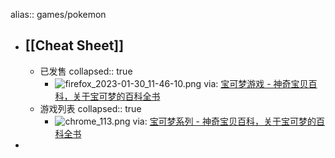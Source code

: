 alias:: games/pokemon

- ## [[Cheat Sheet]]
  - 已发售
    collapsed:: true
    - ![firefox_2023-01-30_11-46-10.png](../assets/firefox_2023-01-30_11-46-10_1675050776088_0.png)
      via: [宝可梦游戏 - 神奇宝贝百科，关于宝可梦的百科全书](https://wiki.52poke.com/wiki/%E5%AF%B6%E5%8F%AF%E5%A4%A2%E9%81%8A%E6%88%B2#.E5.B7.B2.E5.8F.91.E5.94.AE)
  - 游戏列表
    collapsed:: true
    - ![chrome_113.png](../assets/chrome_113_1675049965019_0.png)
      via: [宝可梦系列 - 神奇宝贝百科，关于宝可梦的百科全书](https://wiki.52poke.com/wiki/%E5%AE%9D%E5%8F%AF%E6%A2%A6%E7%B3%BB%E5%88%97)
-